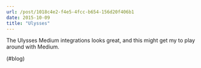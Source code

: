```yaml
---
url: /post/1018c4e2-f4e5-4fcc-b654-156d20f406b1
date: 2015-10-09
title: "Ulysses"
---
```


The Ulysses Medium integrations looks great, and this might get my to play around with Medium.



(#blog)